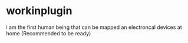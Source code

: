 # workinplugin
i am the first human being that can be mapped an electroncal devices at home (Recommended to be ready)
